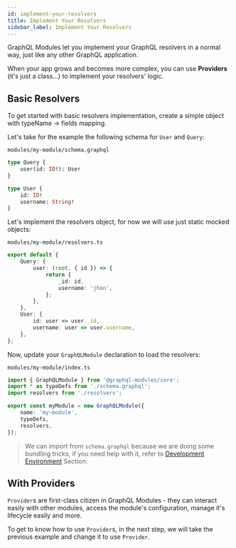 ```yaml
---
id: implement-your-resolvers
title: Implement Your Resolvers
sidebar_label: Implement Your Resolvers
---
```


GraphQL Modules let you implement your GraphQL resolvers in a normal way, just like any other GraphQL application.

When your app grows and becomes more complex, you can use **Providers** (it's just a class...) to implement your resolvers' logic.

## Basic Resolvers

To get started with basic resolvers implementation, create a simple object with typeName -> fields mapping.

Let's take for the example the following schema for `User` and `Query`:

`modules/my-module/schema.graphql`
```graphql
type Query {
    user(id: ID!): User
}

type User {
    id: ID!
    username: String!
}
```

Let's implement the resolvers object, for now we will use just static mocked objects:

`modules/my-module/resolvers.ts`
```typescript
export default {
    Query: {
        user: (root, { id }) => {
            return {
                _id: id,
                username: 'jhon',
            };
        },
    },
    User: {
        id: user => user._id,
        username: user => user.username,
    },
};
```

Now, update your `GraphQLModule` declaration to load the resolvers:

`modules/my-module/index.ts`
```typescript
import { GraphQLModule } from '@graphql-modules/core';
import * as typeDefs from './schema.graphql';
import resolvers from './resolvers';

export const myModule = new GraphQLModule({
    name: 'my-module',
    typeDefs,
    resolvers,
});
```

> We can import from `schema.graphql` because we are doing some bundling tricks, if you need help with it, refer to [Development Environment](/TODO) Section.

## With Providers

`Provider`s are first-class citizen in GraphQL Modules - they can interact easily with other modules, access the module's configuration, manage it's lifecycle easily and more.

To get to know how to use `Provider`s, in the next step, we will take the previous example and change it to use `Provider`.
